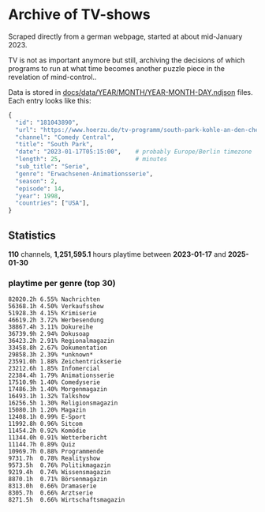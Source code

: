 # Archive of TV-shows

Scraped directly from a german webpage, started at about mid-January 2023.

TV is not as important anymore but still, archiving the decisions of which programs to run at what time
becomes another puzzle piece in the revelation of mind-control.. 

Data is stored in [docs/data/YEAR/MONTH/YEAR-MONTH-DAY.ndjson](docs/data/) files. 
Each entry looks like this:

```python
{
  "id": "181043890", 
  "url": "https://www.hoerzu.de/tv-programm/south-park-kohle-an-den-chefkoch/bid_181043890/", 
  "channel": "Comedy Central", 
  "title": "South Park", 
  "date": "2023-01-17T05:15:00",    # probably Europe/Berlin timezone 
  "length": 25,                     # minutes 
  "sub_title": "Serie", 
  "genre": "Erwachsenen-Animationsserie", 
  "season": 2, 
  "episode": 14, 
  "year": 1998, 
  "countries": ["USA"],
}
```

## Statistics

**110** channels, **1,251,595.1** hours playtime between **2023-01-17** and **2025-01-30**


### playtime per genre (top 30)

    82020.2h 6.55% Nachrichten
    56368.1h 4.50% Verkaufsshow
    51928.3h 4.15% Krimiserie
    46619.2h 3.72% Werbesendung
    38867.4h 3.11% Dokureihe
    36739.9h 2.94% Dokusoap
    36423.2h 2.91% Regionalmagazin
    33458.8h 2.67% Dokumentation
    29858.3h 2.39% *unknown*
    23591.0h 1.88% Zeichentrickserie
    23212.6h 1.85% Infomercial
    22384.4h 1.79% Animationsserie
    17510.9h 1.40% Comedyserie
    17486.3h 1.40% Morgenmagazin
    16493.1h 1.32% Talkshow
    16256.5h 1.30% Religionsmagazin
    15080.1h 1.20% Magazin
    12408.1h 0.99% E-Sport
    11992.8h 0.96% Sitcom
    11454.2h 0.92% Komödie
    11344.0h 0.91% Wetterbericht
    11144.7h 0.89% Quiz
    10969.7h 0.88% Programmende
    9731.7h  0.78% Realityshow
    9573.5h  0.76% Politikmagazin
    9219.4h  0.74% Wissensmagazin
    8870.1h  0.71% Börsenmagazin
    8313.0h  0.66% Dramaserie
    8305.7h  0.66% Arztserie
    8271.5h  0.66% Wirtschaftsmagazin
